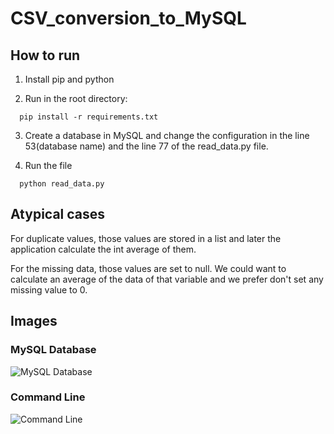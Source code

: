 # CSV_conversion_to_MySQL

## How to run

1. Install pip and python

2. Run in the root directory:
```
  pip install -r requirements.txt
```
3. Create a database in MySQL and change the configuration in the line 53(database name) and the line 77 of the read_data.py file.

4. Run the file
```
  python read_data.py
```

## Atypical cases

For duplicate values, those values are stored in a list and later the application calculate the int average of them.

For the missing data, those values are set to null. We could want to calculate an average of the data of that variable and we prefer don't set any missing value to 0.

## Images

### MySQL Database
![MySQL Database](https://i.imgur.com/8n93Gtq.png)

### Command Line
![Command Line](https://i.imgur.com/IJXIeLL.png)
